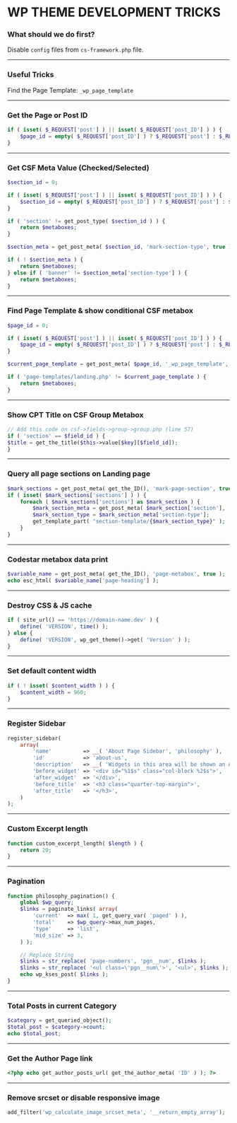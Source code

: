 # WP THEME DEVELOPMENT TRICKS

### What should we do first?
Disable `config` files from `cs-framework.php` file.

<hr>

### Useful Tricks
Find the Page Template: `_wp_page_template`

<hr>

### Get the Page or Post ID
```php
if ( isset( $_REQUEST['post'] ) || isset( $_REQUEST['post_ID'] ) ) {
    $page_id = empty( $_REQUEST['post_ID'] ) ? $_REQUEST['post'] : $_REQUEST['post_ID'];
}
```

<hr>

### Get CSF Meta Value (Checked/Selected)
```php
$section_id = 0;

if ( isset( $_REQUEST['post'] ) || isset( $_REQUEST['post_ID'] ) ) {
	$section_id = empty( $_REQUEST['post_ID'] ) ? $_REQUEST['post'] : $_REQUEST['post_ID'];
}

if ( 'section' != get_post_type( $section_id ) ) {
	return $metaboxes;
}

$section_meta = get_post_meta( $section_id, 'mark-section-type', true );

if ( ! $section_meta ) {
	return $metaboxes;
} else if ( 'banner' != $section_meta['section-type'] ) {
	return $metaboxes;
}
```

<hr>

### Find Page Template & show conditional CSF metabox
```php
$page_id = 0;

if ( isset( $_REQUEST['post'] ) || isset( $_REQUEST['post_ID'] ) ) {
	$page_id = empty( $_REQUEST['post_ID'] ) ? $_REQUEST['post'] : $_REQUEST['post_ID'];
}

$current_page_template = get_post_meta( $page_id, '_wp_page_template', true );

if ( 'page-templates/landing.php' != $current_page_template ) {
	return $metaboxes;
}
```

<hr>

### Show CPT Title on CSF Group Metabox
```php
// Add this code on csf->fields->group->group.php (line 57)
if ( 'section' == $field_id ) {
$title = get_the_title($this->value[$key][$field_id]);
}
```

<hr>

### Query all page sections on Landing page
```php
$mark_sections = get_post_meta( get_the_ID(), 'mark-page-section', true );
if ( isset( $mark_sections['sections'] ) ) {
	foreach ( $mark_sections['sections'] as $mark_section ) {
		$mark_section_meta = get_post_meta( $mark_section['section'], 'mark-section-type', true );
		$mark_section_type = $mark_section_meta['section-type'];
		get_template_part( "section-template/{$mark_section_type}" );
	}
}
```

<hr>

### Codestar metabox data print
```php
$variable_name = get_post_meta( get_the_ID(), 'page-metabox', true );
echo esc_html( $variable_name['page-heading'] );
```

<hr>

###  Destroy CSS & JS cache
```php
if ( site_url() == 'https://domain-name.dev' ) {
	define( 'VERSION', time() );
} else {
	define( 'VERSION', wp_get_theme()->get( 'Version' ) );
}
```

<hr>

### Set default content width
```php
if ( ! isset( $content_width ) ) {
	$content_width = 960;
}
```

<hr>

### Register Sidebar
```php
register_sidebar(
    array(
        'name'          => __( 'About Page Sidebar', 'philosophy' ),
        'id'            => 'about-us',
        'description'   => __( 'Widgets in this area will be shown an About us page.', 'philosophy' ),
        'before_widget' => '<div id="%1$s" class="col-block %2$s">',
        'after_widget'  => '</div>',
        'before_title'  => '<h3 class="quarter-top-margin">',
        'after_title'   => '</h3>',
    )
);
```

<hr>

### Custom Excerpt length
```php
function custom_excerpt_length( $length ) {
	return 20;
}
```

<hr>

### Pagination
```php
function philosophy_pagination() {
	global $wp_query;
	$links = paginate_links( array(
		'current'  => max( 1, get_query_var( 'paged' ) ),
		'total'    => $wp_query->max_num_pages,
		'type'     => 'list',
		'mid_size' => 3,
	) );

    // Replace String
	$links = str_replace( 'page-numbers', 'pgn__num', $links );
	$links = str_replace( '<ul class=\'pgn__num\'>', '<ul>', $links );
	echo wp_kses_post( $links );
}
```

<hr>

### Total Posts in current Category
```php
$category = get_queried_object();
$total_post = $category->count;
echo $total_post;
```

<hr>

### Get the Author Page link
```php
<?php echo get_author_posts_url( get_the_author_meta( 'ID' ) ); ?>
```

<hr>

### Remove **srcset** or disable responsive image
```php
add_filter('wp_calculate_image_srcset_meta', '__return_empty_array');
```